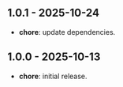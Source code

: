 ## 1.0.1 - 2025-10-24

- **chore**: update dependencies.
  
## 1.0.0 - 2025-10-13

- **chore**: initial release.